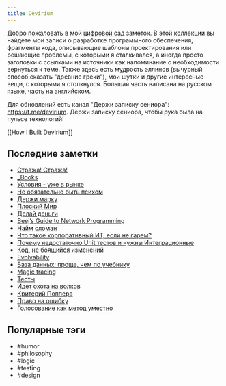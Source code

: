 ```yaml
---
title: Devirium
---
```


Добро пожаловать в мой [цифровой сад](https://maggieappleton.com/garden-history) заметок. В этой коллекции вы найдете мои записи о разработке программного обеспечения, фрагменты кода, описывающие шаблоны проектирования или решающие проблемы, с которыми я сталкивался, а иногда просто заголовки с ссылками на источники как напоминание о необходимости вернуться к теме. Также здесь есть мудрость эллинов (вычурный способ сказать "древние греки"), мои шутки и другие интересные вещи, с которыми я столкнулся. Большая часть написана на русском языке, часть на английском.

Для обновлений есть канал "Держи записку сениора": https://t.me/devirium. Держи записку сениора, чтобы рука была на пульсе технологий!

[[How I Built Devirium]]

## Последние заметки
- [Стража! Стража!](2025-08/Стража!-Стража!.md)
- [_Books](_Books.md)
- [Условия - уже в рынке](2025-08/Условия---уже-в-рынке.md)
- [Не обязательно быть психом](2025-08/Не-обязательно-быть-психом.md)
- [Держи марку](2025-08/Держи-марку.md)
- [Плоский Мир](2025-08/Плоский-Мир.md)
- [Делай деньги](2025-08/Делай-деньги.md)
- [Beej’s Guide to Network Programming](2025-08/Beej’s-Guide-to-Network-Programming.md)
- [Найм сломан](2025-08/Найм-сломан.md)
- [Что такое корпоративный ИТ, если не гарем?](2025-08/Что-такое-корпоративный-ИТ,-если-не-гарем?.md)
- [Почему недостаточно Unit тестов и нужны Интеграционные](2025-08/Почему-недостаточно-Unit-тестов-и-нужны-Интеграционные.md)
- [Код, не боящийся изменений](2025-08/Код,-не-боящийся-изменений.md)
- [Evolvability](2024/2024-08/Evolvability.md)
- [База данных: проще, чем по учебнику](2025-08/База-данных:-проще,-чем-по-учебнику.md)
- [Magic tracing](2025-08/Magic-tracing.md)
- [Тесты](2025-08/Тесты.md)
- [Идет охота на волков](2025-08/Идет-охота-на-волков.md)
- [Критерий Поппера](2025-08/Критерий-Поппера.md)
- [Право на ошибку](2025-08/Право-на-ошибку.md)
- [Голосование как метод уместно](2025-08/Голосование-как-метод-уместно.md)


## Популярные тэги
- #humor
- #philosophy
- #logic
- #testing
- #design

